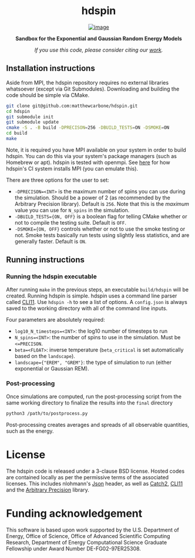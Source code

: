 <div align=center>

# hdspin

[![image](https://github.com/matthewcarbone/hdspin/actions/workflows/test.yaml/badge.svg)](https://github.com/matthewcarbone/hdspin/actions/workflows/test.yaml)

**Sandbox for the Exponential and Gaussian Random Energy Models**

_If you use this code, please consider citing our [work](https://doi.org/10.1103/PhysRevE.106.024603)._ <br>

</div>

## Installation instructions

Aside from MPI, the hdspin repository requires no external libraries whatsoever (except via Git Submodules). Downloading and building the code should be simple via CMake.

```bash
git clone git@github.com:matthewcarbone/hdspin.git
cd hdspin
git submodule init
git submodule update
cmake -S . -B build -DPRECISON=256 -DBUILD_TESTS=ON -DSMOKE=ON
cd build
make
```

Note, it is required you have MPI available on your system in order to build hdspin. You can do this via your system's package managers (such as Homebrew or apt). hdspin is tested with openmpi. See [here](https://github.com/mpi4py/setup-mpi/blob/master/setup-mpi.sh) for how hdspin's CI system installs MPI (you can emulate this).

There are three options for the user to set:
* `-DPRECISON=<INT>` is the maximum number of spins you can use during the simulation. Should be a power of 2 (as recommended by the Arbitrary Precision library). Default is `256`. Note that this is the _maximum_ value you can use for `N_spins` in the simulation.
* `-DBUILD_TESTS={ON, OFF}` is a boolean flag for telling CMake whether or not to compile the testing suite. Default is `OFF`.
* `-DSMOKE={ON, OFF}` controls whether or not to use the smoke testing or not. Smoke tests basically run tests using slightly less statistics, and are generally faster. Default is `ON`.

## Running instructions

### Running the hdspin executable

After running `make` in the previous steps, an executable `build/hdspin` will be created. Running hdspin is simple. hdspin uses a command line parser called [CLI11](https://github.com/CLIUtils/CLI11). Use `hdspin -h` to see a list of options. A `config.json` is always saved to the working directory with all of the command line inputs.

Four parameters are absolutely required:
* `log10_N_timesteps=<INT>`: the log10 number of timesteps to run 
* `N_spins=<INT>`: the number of spins to use in the simulation. Must be `<=PRECISON`.
* `beta=<FLOAT>`: inverse temperature (`beta_critical` is set automatically based on the `landscape`).
* `landscape={"EREM", "GREM"}`: the type of simulation to run (either exponential or Gaussian REM).


### Post-processing

Once simulations are computed, run the post-processing script from the same working directory to finalize the results into the `final` directory

```bash
python3 /path/to/postprocess.py
```

Post-processing creates averages and spreads of all observable quantities, such as the energy.

# License

The hdspin code is released under a 3-clause BSD license. Hosted codes are contained locally as per the permissive terms of the associated licenses. This includes nlohmann's [Json](https://github.com/nlohmann/json) header, as well as [Catch2](https://github.com/catchorg/Catch2), [CLI11](https://github.com/CLIUtils/CLI11) and the [Arbitrary Precision](https://www.codeproject.com/Articles/5319814/Arbitrary-Precision-Easy-to-use-Cplusplus-Library) library.


# Funding acknowledgement

This software is based upon work supported by the U.S. Department of Energy, Office of Science, Office of Advanced Scientific Computing Research, Department of Energy Computational Science Graduate Fellowship under Award Number DE-FG02-97ER25308.
